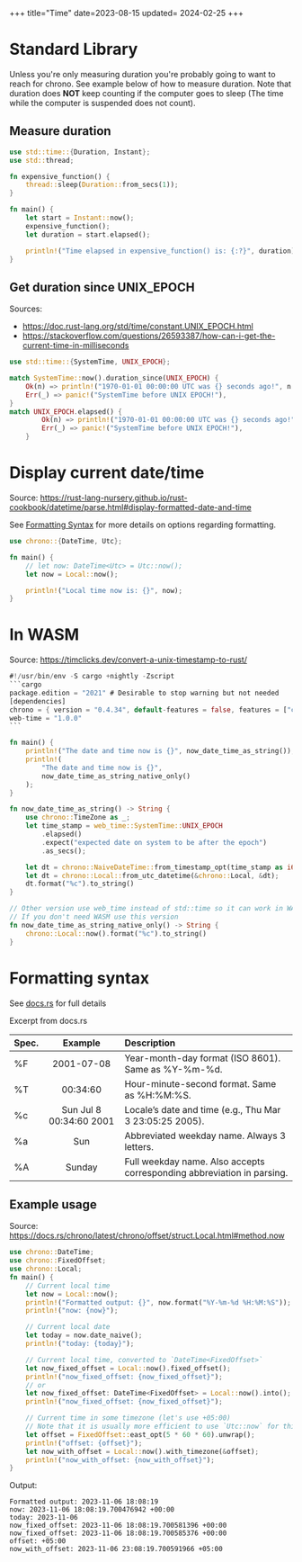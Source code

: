 +++
title="Time"
date=2023-08-15
updated= 2024-02-25
+++

# Standard Library

Unless you're only measuring duration you're probably going to want to reach for chrono. See example below of how to measure duration.
Note that duration does **NOT** keep counting if the computer goes to sleep (The time while the computer is suspended does not count).

## Measure duration

```rust
use std::time::{Duration, Instant};
use std::thread;

fn expensive_function() {
    thread::sleep(Duration::from_secs(1));
}

fn main() {
    let start = Instant::now();
    expensive_function();
    let duration = start.elapsed();

    println!("Time elapsed in expensive_function() is: {:?}", duration);
}
```

## Get duration since UNIX_EPOCH

Sources:

- <https://doc.rust-lang.org/std/time/constant.UNIX_EPOCH.html>
- <https://stackoverflow.com/questions/26593387/how-can-i-get-the-current-time-in-milliseconds>

```rust
use std::time::{SystemTime, UNIX_EPOCH};

match SystemTime::now().duration_since(UNIX_EPOCH) {
    Ok(n) => println!("1970-01-01 00:00:00 UTC was {} seconds ago!", n.as_secs()),
    Err(_) => panic!("SystemTime before UNIX EPOCH!"),
}
match UNIX_EPOCH.elapsed() {
        Ok(n) => println!("1970-01-01 00:00:00 UTC was {} seconds ago!", n.as_secs()),
        Err(_) => panic!("SystemTime before UNIX EPOCH!"),
    }
```

# Display current date/time

Source: <https://rust-lang-nursery.github.io/rust-cookbook/datetime/parse.html#display-formatted-date-and-time>

See [Formatting Syntax](#formatting-syntax) for more details on options regarding formatting.

```rust
use chrono::{DateTime, Utc};

fn main() {
    // let now: DateTime<Utc> = Utc::now();
    let now = Local::now();

    println!("Local time now is: {}", now);
}
```

# In WASM

Source: <https://timclicks.dev/convert-a-unix-timestamp-to-rust/>

````rust
#!/usr/bin/env -S cargo +nightly -Zscript
```cargo
package.edition = "2021" # Desirable to stop warning but not needed
[dependencies]
chrono = { version = "0.4.34", default-features = false, features = ["clock"] }
web-time = "1.0.0"
```

fn main() {
    println!("The date and time now is {}", now_date_time_as_string());
    println!(
        "The date and time now is {}",
        now_date_time_as_string_native_only()
    );
}

fn now_date_time_as_string() -> String {
    use chrono::TimeZone as _;
    let time_stamp = web_time::SystemTime::UNIX_EPOCH
        .elapsed()
        .expect("expected date on system to be after the epoch")
        .as_secs();

    let dt = chrono::NaiveDateTime::from_timestamp_opt(time_stamp as i64, 0).unwrap();
    let dt = chrono::Local::from_utc_datetime(&chrono::Local, &dt);
    dt.format("%c").to_string()
}

// Other version use web_time instead of std::time so it can work in WASM
// If you don't need WASM use this version
fn now_date_time_as_string_native_only() -> String {
    chrono::Local::now().format("%c").to_string()
}
````

# Formatting syntax

See [docs.rs](https://docs.rs/chrono/latest/chrono/format/strftime/index.html#specifiers) for full details

Excerpt from docs.rs

| Spec. |         Example         | Description                                                            |
| :---- | :---------------------: | :--------------------------------------------------------------------- |
| %F    |       2001-07-08        | Year-month-day format (ISO 8601). Same as %Y-%m-%d.                    |
| %T    |        00:34:60         | Hour-minute-second format. Same as %H:%M:%S.                           |
| %c    | Sun Jul 8 00:34:60 2001 | Locale’s date and time (e.g., Thu Mar 3 23:05:25 2005).                |
| %a    |           Sun           | Abbreviated weekday name. Always 3 letters.                            |
| %A    |         Sunday          | Full weekday name. Also accepts corresponding abbreviation in parsing. |

## Example usage

Source: <https://docs.rs/chrono/latest/chrono/offset/struct.Local.html#method.now>

```rust
use chrono::DateTime;
use chrono::FixedOffset;
use chrono::Local;
fn main() {
    // Current local time
    let now = Local::now();
    println!("Formatted output: {}", now.format("%Y-%m-%d %H:%M:%S"));
    println!("now: {now}");

    // Current local date
    let today = now.date_naive();
    println!("today: {today}");

    // Current local time, converted to `DateTime<FixedOffset>`
    let now_fixed_offset = Local::now().fixed_offset();
    println!("now_fixed_offset: {now_fixed_offset}");
    // or
    let now_fixed_offset: DateTime<FixedOffset> = Local::now().into();
    println!("now_fixed_offset: {now_fixed_offset}");

    // Current time in some timezone (let's use +05:00)
    // Note that it is usually more efficient to use `Utc::now` for this use case.
    let offset = FixedOffset::east_opt(5 * 60 * 60).unwrap();
    println!("offset: {offset}");
    let now_with_offset = Local::now().with_timezone(&offset);
    println!("now_with_offset: {now_with_offset}");
}
```

Output:

```
Formatted output: 2023-11-06 18:08:19
now: 2023-11-06 18:08:19.700476942 +00:00
today: 2023-11-06
now_fixed_offset: 2023-11-06 18:08:19.700581396 +00:00
now_fixed_offset: 2023-11-06 18:08:19.700585376 +00:00
offset: +05:00
now_with_offset: 2023-11-06 23:08:19.700591966 +05:00
```
